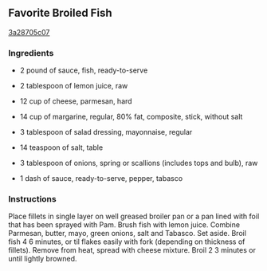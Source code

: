## Favorite Broiled Fish

[3a28705c07](http://www.food.com/recipe/favorite-broiled-fish-333233)

### Ingredients

 - 2 pound of sauce, fish, ready-to-serve

 - 2 tablespoon of lemon juice, raw

 - 12 cup of cheese, parmesan, hard

 - 14 cup of margarine, regular, 80% fat, composite, stick, without salt

 - 3 tablespoon of salad dressing, mayonnaise, regular

 - 14 teaspoon of salt, table

 - 3 tablespoon of onions, spring or scallions (includes tops and bulb), raw

 - 1 dash of sauce, ready-to-serve, pepper, tabasco

### Instructions

Place fillets in single layer on well greased broiler pan or a pan lined with foil that has been sprayed with Pam. Brush fish with lemon juice. Combine Parmesan, butter, mayo, green onions, salt and Tabasco. Set aside. Broil fish 4 6 minutes, or til flakes easily with fork (depending on thickness of fillets). Remove from heat, spread with cheese mixture. Broil 2 3 minutes or until lightly browned.